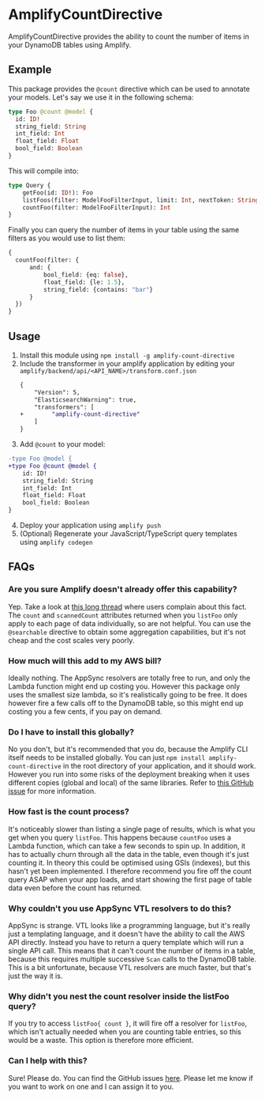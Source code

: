 # AmplifyCountDirective

AmplifyCountDirective provides the ability to count the number of items in your DynamoDB tables using Amplify.

## Example

This package provides the `@count` directive which can be used to annotate your models.
Let's say we use it in the following schema:
```graphql
type Foo @count @model {
  id: ID!
  string_field: String
  int_field: Int
  float_field: Float
  bool_field: Boolean
}
```

This will compile into:
```graphql
type Query {
    getFoo(id: ID!): Foo
    listFoos(filter: ModelFooFilterInput, limit: Int, nextToken: String): ModelFooConnection
    countFoo(filter: ModelFooFilterInput): Int
}
```

Finally you can query the number of items in your table using the same filters as you would use to list them:
```graphql
{
  countFoo(filter: {
      and: {
          bool_field: {eq: false},
          float_field: {le: 1.5},
          string_field: {contains: "bar"}
      }
  })
}
```

## Usage

1. Install this module using `npm install -g amplify-count-directive`
2. Include the transformer in your amplify application by editing your `amplify/backend/api/<API_NAME>/transform.conf.json`
    ```diff
    {
        "Version": 5,
        "ElasticsearchWarning": true,
        "transformers": [
    +        "amplify-count-directive"
        ]
    }
    ```
3. Add `@count` to your model:
```diff
-type Foo @model {
+type Foo @count @model {
    id: ID!
    string_field: String
    int_field: Int
    float_field: Float
    bool_field: Boolean
}
```

4. Deploy your application using `amplify push`
5. (Optional) Regenerate your JavaScript/TypeScript query templates using `amplify codegen`

## FAQs

### Are you sure Amplify doesn't already offer this capability?

Yep. Take a look at [this long thread](https://github.com/aws-amplify/amplify-cli/issues/1865) where users complain about this fact.
The `count` and `scannedCount` attributes returned when you `listFoo` only apply to each page of data individually, so are not helpful.
You can use the `@searchable` directive to obtain some aggregation capabilities, but it's not cheap and the cost scales very poorly.

### How much will this add to my AWS bill?

Ideally nothing. 
The AppSync resolvers are totally free to run, and only the Lambda function might end up costing you.
However this package only uses the smallest size lambda, so it's realistically going to be free.
It does however fire a few calls off to the DynamoDB table, so this might end up costing you a few cents, if you pay on demand.

### Do I have to install this globally?

No you don't, but it's recommended that you do, because the Amplify CLI itself needs to be installed globally.
You can just `npm install amplify-count-directive` in the root directory of your application, and it should work.
However you run into some risks of the deployment breaking when it uses different copies (global and local) of the same libraries.
Refer to [this GitHub issue](https://github.com/aws-amplify/amplify-cli/issues/9362) for more information.

### How fast is the count process?

It's noticeably slower than listing a single page of results, which is what you get when you query `listFoo`.
This happens because `countFoo` uses a Lambda function, which can take a few seconds to spin up.
In addition, it has to actually churn through all the data in the table, even though it's just counting it.
In theory this could be optimised using GSIs (indexes), but this hasn't yet been implemented.
I therefore recommend you fire off the count query ASAP when your app loads, and start showing the first page of table data even before the count has returned.

### Why couldn't you use AppSync VTL resolvers to do this?

AppSync is strange.
VTL looks like a programming language, but it's really just a templating language, and it doesn't have the ability to call the AWS API directly.
Instead you have to return a query template which will run a single API call.
This means that it can't count the number of items in a table, because this requires multiple successive `Scan` calls to the DynamoDB table.
This is a bit unfortunate, because VTL resolvers are much faster, but that's just the way it is.

### Why didn't you nest the count resolver inside the listFoo query?

If you try to access `listFoo{ count }`, it will fire off a resolver for `listFoo`, which isn't actually needed when you are counting table entries, so this would be a waste.
This option is therefore more efficient.

### Can I help with this?

Sure! Please do. You can find the GitHub issues [here](https://github.com/multimeric/AmplifyCountDirective/issues).
Please let me know if you want to work on one and I can assign it to you.